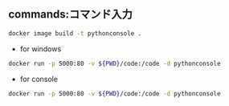

## commands:コマンド入力



```sh
docker image build -t pythonconsole .
```


- for windows

```sh
docker run -p 5000:80 -v ${PWD}/code:/code -d pythonconsole 
```

- for console

```sh
docker run -p 5000:80 -v ${PWD}/code:/code -d pythonconsole 
```







## 

